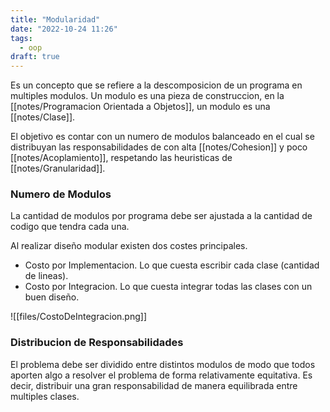 ```yaml
---
title: "Modularidad"
date: "2022-10-24 11:26"
tags: 
  - oop
draft: true
---
```

Es un concepto que se refiere a la descomposicion de un programa en multiples modulos. Un modulo es una pieza de construccion, en la [[notes/Programacion Orientada a Objetos]], un modulo es una [[notes/Clase]]. 

El objetivo es contar con un numero de modulos balanceado en el cual se distribuyan las responsabilidades de con alta [[notes/Cohesion]] y poco [[notes/Acoplamiento]], respetando las heuristicas de [[notes/Granularidad]].

### Numero de Modulos
La cantidad de modulos por programa debe ser ajustada a la cantidad de codigo que tendra cada una.

Al realizar diseño modular existen dos costes principales.
- Costo por Implementacion. Lo que cuesta escribir cada clase (cantidad de lineas).
- Costo por Integracion. Lo que cuesta integrar todas las clases con un buen diseño.

![[files/CostoDeIntegracion.png]]

### Distribucion de Responsabilidades
El problema debe ser dividido entre distintos modulos de modo que todos aporten algo a resolver el problema de forma relativamente equitativa. Es decir, distribuir una gran responsabilidad de manera equilibrada entre multiples clases.
